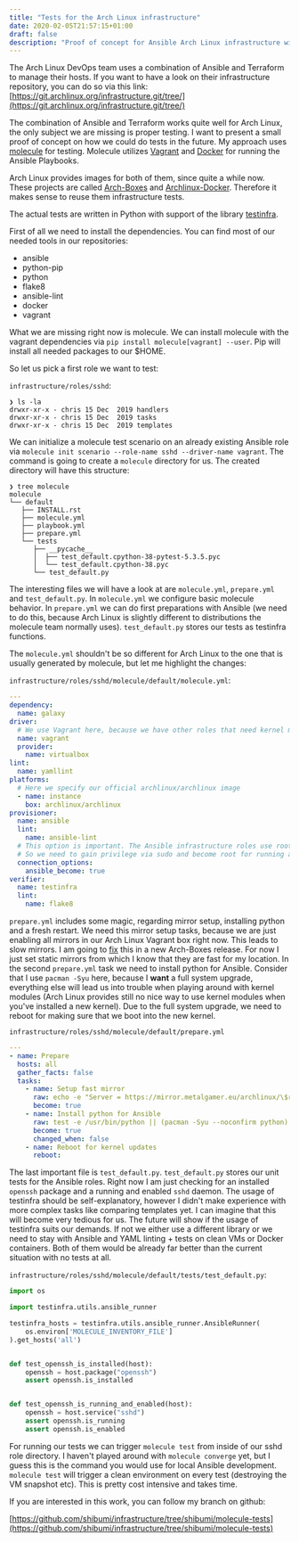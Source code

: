 ```yaml
---
title: "Tests for the Arch Linux infrastructure"
date: 2020-02-05T21:57:15+01:00
draft: false
description: "Proof of concept for Ansible Arch Linux infrastructure with Molecule and Testinfra"
---
```


The Arch Linux DevOps team uses a combination of Ansible and Terraform to
manage their hosts. If you want to have a look on their infrastructure
repository, you can do so via this link:
[https://git.archlinux.org/infrastructure.git/tree/](https://git.archlinux.org/infrastructure.git/tree/)

The combination of Ansible and Terraform works quite well for Arch Linux, the
only subject we are missing is proper testing. I want to present a small proof
of concept on how we could do tests in the future. My approach uses
[molecule](https://github.com/ansible-community/molecule) for testing.
Molecule utilizes [Vagrant](https://vagrant.io) and [Docker](https://docker.io)
for running the Ansible Playbooks.

Arch Linux provides images for both of them, since quite a while now. These
projects are called [Arch-Boxes](https://github.com/archlinux/arch-boxes) and
[Archlinux-Docker](https://github.com/archlinux/archlinux-docker). Therefore it
makes sense to reuse them infrastructure tests.

The actual tests are written in Python with support of the library
[testinfra](https://testinfra.readthedocs.io/en/latest/).

First of all we need to install the dependencies. You can find most of our
needed tools in our repositories:

* ansible
* python-pip
* python
* flake8
* ansible-lint
* docker
* vagrant

What we are missing right now is molecule. We can install molecule with the
vagrant dependencies via `pip install molecule[vagrant] --user`. Pip will
install all needed packages to our $HOME.


So let us pick a first role we want to test:

`infrastructure/roles/sshd`:
```
❯ ls -la
drwxr-xr-x - chris 15 Dec  2019 handlers
drwxr-xr-x - chris 15 Dec  2019 tasks
drwxr-xr-x - chris 15 Dec  2019 templates
```

We can initialize a molecule test scenario on an already existing Ansible role
via `molecule init scenario --role-name sshd --driver-name vagrant`.
The command is going to create a `molecule` directory for us. The created directory will have this structure:
```
❯ tree molecule 
molecule
└── default
   ├── INSTALL.rst
   ├── molecule.yml
   ├── playbook.yml
   ├── prepare.yml
   └── tests
      ├── __pycache__
      │  ├── test_default.cpython-38-pytest-5.3.5.pyc
      │  └── test_default.cpython-38.pyc
      └── test_default.py
```

The interesting files we will have a look at are `molecule.yml`, `prepare.yml`
and `test_default.py`.  In `molecule.yml` we configure basic molecule behavior.
In `prepare.yml` we can do first preparations with Ansible (we need to do this,
because Arch Linux is slightly different to distributions the molecule team
normally uses). `test_default.py` stores our tests as testinfra functions.

The `molecule.yml` shouldn't be so different for Arch Linux to the one that is usually generated by molecule, but let me highlight the changes:

`infrastructure/roles/sshd/molecule/default/molecule.yml`:
```yaml
---
dependency:
  name: galaxy
driver:
  # We use Vagrant here, because we have other roles that need kernel modules etc
  name: vagrant
  provider:
    name: virtualbox
lint:
  name: yamllint
platforms:
  # Here we specify our official archlinux/archlinux image
  - name: instance
    box: archlinux/archlinux
provisioner:
  name: ansible
  lint:
    name: ansible-lint
  # This option is important. The Ansible infrastructure roles use root on default.
  # So we need to gain privilege via sudo and become root for running all roles.
  connection_options:
    ansible_become: true
verifier:
  name: testinfra
  lint:
    name: flake8
```

`prepare.yml` includes some magic, regarding mirror setup, installing python
and a fresh restart.  We need this mirror setup tasks, because we are just
enabling all mirrors in our Arch Linux Vagrant box right now. This leads to
slow mirrors. I am going to
[fix](https://github.com/archlinux/arch-boxes/issues/81) this in a new
Arch-Boxes release. For now I just set static mirrors from which I know that
they are fast for my location.  In the second `prepare.yml` task we need to
install python for Ansible.  Consider that I use `pacman -Syu` here, because I
**want** a full system upgrade, everything else will lead us into trouble when
playing around with kernel modules (Arch Linux provides still no nice way to
use kernel modules when you've installed a new kernel). Due to the full system
upgrade, we need to reboot for making sure that we boot into the new kernel.


`infrastructure/roles/sshd/molecule/default/prepare.yml`
```yaml
---
- name: Prepare
  hosts: all
  gather_facts: false
  tasks:
    - name: Setup fast mirror
      raw: echo -e "Server = https://mirror.metalgamer.eu/archlinux/\$repo/os/\$arch\nServer = https://mirror.metalgamer.eu/archlinux/\$repo/os/\$arch\nhttps://ftp.spline.inf.fu-berlin.de/mirrors/archlinux/\$repo/os/\$arch" > /etc/pacman.d/mirrorlist
      become: true
    - name: Install python for Ansible
      raw: test -e /usr/bin/python || (pacman -Syu --noconfirm python)
      become: true
      changed_when: false
    - name: Reboot for kernel updates
      reboot:
```

The last important file is `test_default.py`. `test_default.py` stores our unit
tests for the Ansible roles. Right now I am just checking for an installed
`openssh` package and a running and enabled `sshd` daemon. The usage of
testinfra should be self-explanatory, however I didn't make experience with
more complex tasks like comparing templates yet. I can imagine that this will
become very tedious for us. The future will show if the usage of testinfra
suits our demands. If not we either use a different library or we need to stay
with Ansible and YAML linting + tests on clean VMs or Docker containers. Both
of them would be already far better than the current situation with no tests at
all.

`infrastructure/roles/sshd/molecule/default/tests/test_default.py`:
```python
import os

import testinfra.utils.ansible_runner

testinfra_hosts = testinfra.utils.ansible_runner.AnsibleRunner(
    os.environ['MOLECULE_INVENTORY_FILE']
).get_hosts('all')


def test_openssh_is_installed(host):
    openssh = host.package("openssh")
    assert openssh.is_installed


def test_openssh_is_running_and_enabled(host):
    openssh = host.service("sshd")
    assert openssh.is_running
    assert openssh.is_enabled
```

For running our tests we can trigger `molecule test` from inside of our sshd
role directory. I haven't played around with `molecule converge` yet, but I
guess this is the command you would use for local Ansible development.
`molecule test` will trigger a clean environment on every test (destroying the
VM snapshot etc). This is pretty cost intensive and takes time.

If you are interested in this work, you can follow my branch on github:

[https://github.com/shibumi/infrastructure/tree/shibumi/molecule-tests](https://github.com/shibumi/infrastructure/tree/shibumi/molecule-tests)
